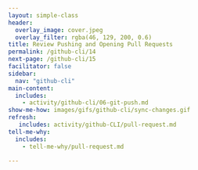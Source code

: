 ```yaml
---
layout: simple-class
header:
  overlay_image: cover.jpeg
  overlay_filter: rgba(46, 129, 200, 0.6)
title: Review Pushing and Opening Pull Requests
permalink: /github-cli/14
next-page: /github-cli/15
facilitator: false
sidebar:
  nav: "github-cli"
main-content:
  includes:
    - activity/github-cli/06-git-push.md
show-me-how: images/gifs/github-cli/sync-changes.gif
refresh:
   includes: activity/github-CLI/pull-request.md
tell-me-why:
  includes:
    - tell-me-why/pull-request.md

---
```

